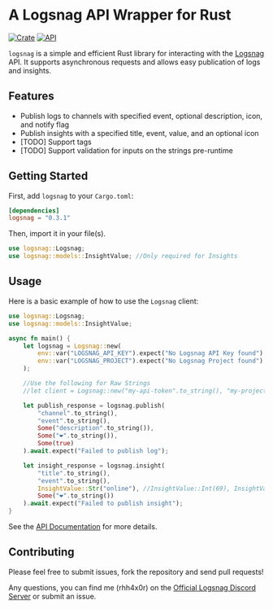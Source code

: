 # A Logsnag API Wrapper for Rust

[![Crate](https://img.shields.io/crates/v/logsnag.svg)](https://crates.io/crates/logsnag)
[![API](https://docs.rs/logsnag/badge.svg)](https://docs.rs/logsnag)

`logsnag` is a simple and efficient Rust library for interacting with the [Logsnag](https://docs.logsnag.com/endpoints/log) API. It supports asynchronous requests and allows easy publication of logs and insights.

## Features

- Publish logs to channels with specified event, optional description, icon, and notify flag
- Publish insights with a specified title, event, value, and an optional icon
- [TODO] Support tags
- [TODO] Support validation for inputs on the strings pre-runtime
## Getting Started

First, add `logsnag` to your `Cargo.toml`:

```toml
[dependencies]
logsnag = "0.3.1"
```
Then, import it in your file(s).

```rust
use logsnag::Logsnag;
use logsnag::models::InsightValue; //Only required for Insights
```

## Usage

Here is a basic example of how to use the `Logsnag` client:

```rust
use logsnag::Logsnag;
use logsnag::models::InsightValue;

async fn main() {
    let logsnag = Logsnag::new(
        env::var("LOGSNAG_API_KEY").expect("No Logsnag API Key found"), 
        env::var("LOGSNAG_PROJECT").expect("No Logsnag Project found")
    );

    //Use the following for Raw Strings
    //let client = Logsnag::new("my-api-token".to_string(), "my-project".to_string());

    let publish_response = logsnag.publish(
        "channel".to_string(),
        "event".to_string(),
        Some("description".to_string()),
        Some("❤️".to_string()),
        Some(true)
    ).await.expect("Failed to publish log");

    let insight_response = logsnag.insight(
        "title".to_string(), 
        "event".to_string(), 
        InsightValue::Str("online"), //InsightValue::Int(69), InsightValue::Bool(false)
        Some("❤️".to_string())
    ).await.expect("Failed to publish insight");
}
```

See the [API Documentation](https://docs.rs/logsnag) for more details.

## Contributing

Please feel free to submit issues, fork the repository and send pull requests!

Any questions, you can find me (rhh4x0r) on the [Official Logsnag Discord Server](https://discord.gg/udRNTt7xCJ) or submit an issue.
